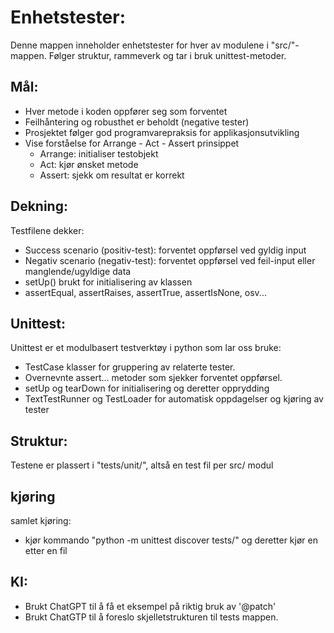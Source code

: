 # Enhetstester:

Denne mappen inneholder enhetstester for hver av modulene i "src/"-mappen. Følger struktur, rammeverk og tar i bruk unittest-metoder.

## Mål:

- Hver metode i koden oppfører seg som forventet
- Feilhåntering og robusthet er beholdt (negative tester)
- Prosjektet følger god programvarepraksis for applikasjonsutvikling
- Vise forståelse for Arrange - Act - Assert prinsippet
    - Arrange: initialiser testobjekt
    - Act: kjør ønsket metode
    - Assert: sjekk om resultat er korrekt

## Dekning:

Testfilene dekker:
- Success scenario (positiv-test): forventet oppførsel ved gyldig input
- Negativ scenario (negativ-test): forventet oppførsel ved feil-input eller manglende/ugyldige data
- setUp() brukt for initialisering av klassen
- assertEqual, assertRaises, assertTrue, assertIsNone, osv...  

## Unittest:
Unittest er et modulbasert testverktøy i python som lar oss bruke:
- TestCase klasser for gruppering av relaterte tester.
- Overnevnte assert... metoder som sjekker forventet oppførsel.
- setUp og tearDown for initialisering og deretter opprydding
- TextTestRunner og TestLoader for automatisk oppdagelser og kjøring av tester

## Struktur:
Testene er plassert i "tests/unit/", altså en test fil per src/ modul

## kjøring

samlet kjøring: 
- kjør kommando "python -m unittest discover tests/" og deretter kjør en etter en fil

## KI:
- Brukt ChatGPT til å få et eksempel på riktig bruk av '@patch'
- Brukt ChatGTP til å foreslo skjelletstrukturen til tests mappen. 